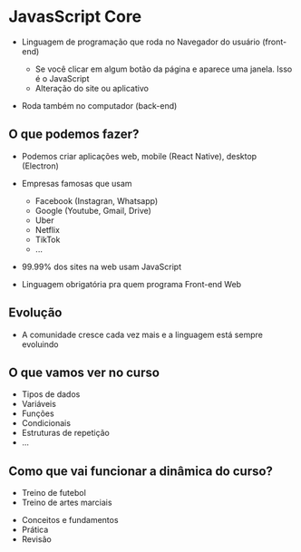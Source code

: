 # JavasScript Core

* Linguagem de programação que roda no Navegador do usuário (front-end)
    * Se você clicar em algum botão da página e aparece uma janela. Isso é o JavaScript
    * Alteração do site ou aplicativo

* Roda também no computador (back-end)

## O que podemos fazer? 

* Podemos criar aplicações web, mobile (React Native), desktop (Electron)
* Empresas famosas que usam
    * Facebook (Instagran, Whatsapp)
    * Google (Youtube, Gmail, Drive)
    * Uber
    * Netflix
    * TikTok
    * ...

* 99.99% dos sites na web usam JavaScript
* Linguagem obrigatória pra quem programa Front-end Web

## Evolução

* A comunidade cresce cada vez mais e a linguagem está sempre evoluindo

## O que vamos ver no curso

- Tipos de dados
- Variáveis
- Funções
- Condicionais
- Estruturas de repetição
- ...

## Como que vai funcionar a dinâmica do curso?

- Treino de futebol
- Treino de artes marciais

* Conceitos e fundamentos
* Prática
* Revisão